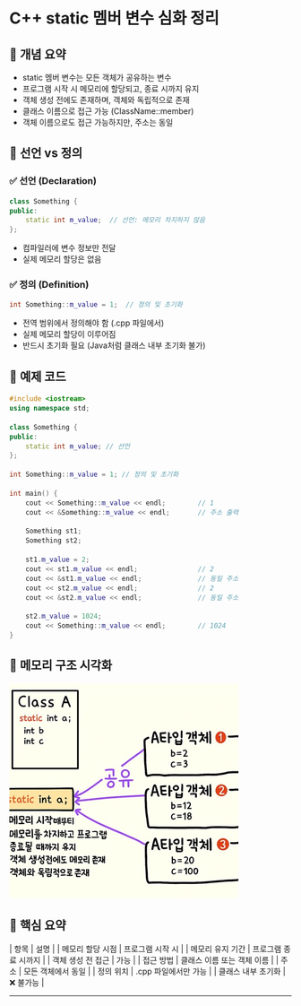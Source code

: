 # C++ static 멤버 변수 심화 정리
## 🔹 개념 요약
- static 멤버 변수는 모든 객체가 공유하는 변수
- 프로그램 시작 시 메모리에 할당되고, 종료 시까지 유지
- 객체 생성 전에도 존재하며, 객체와 독립적으로 존재
- 클래스 이름으로 접근 가능 (ClassName::member)
- 객체 이름으로도 접근 가능하지만, 주소는 동일

## 🔹 선언 vs 정의

### ✅ 선언 (Declaration)
```cpp
class Something {
public:
    static int m_value;  // 선언: 메모리 차지하지 않음
};
```

- 컴파일러에 변수 정보만 전달
- 실제 메모리 할당은 없음

### ✅ 정의 (Definition)
```cpp
int Something::m_value = 1;  // 정의 및 초기화
```

- 전역 범위에서 정의해야 함 (.cpp 파일에서)
- 실제 메모리 할당이 이루어짐
- 반드시 초기화 필요 (Java처럼 클래스 내부 초기화 불가)

## 🔹 예제 코드
```cpp
#include <iostream>
using namespace std;

class Something {
public:
    static int m_value; // 선언
};

int Something::m_value = 1; // 정의 및 초기화

int main() {
    cout << Something::m_value << endl;        // 1
    cout << &Something::m_value << endl;       // 주소 출력

    Something st1;
    Something st2;

    st1.m_value = 2;
    cout << st1.m_value << endl;               // 2
    cout << &st1.m_value << endl;              // 동일 주소
    cout << st2.m_value << endl;               // 2
    cout << &st2.m_value << endl;              // 동일 주소

    st2.m_value = 1024;
    cout << Something::m_value << endl;        // 1024
}
```


## 🔹 메모리 구조 시각화
![static](/image/static_variable.jpg)


## 🔹 핵심 요약
| 항목 | 설명 | 
| 메모리 할당 시점 | 프로그램 시작 시 | 
| 메모리 유지 기간 | 프로그램 종료 시까지 | 
| 객체 생성 전 접근 | 가능 | 
| 접근 방법 | 클래스 이름 또는 객체 이름 | 
| 주소 | 모든 객체에서 동일 | 
| 정의 위치 | .cpp 파일에서만 가능 | 
| 클래스 내부 초기화 | ❌ 불가능 | 

---



